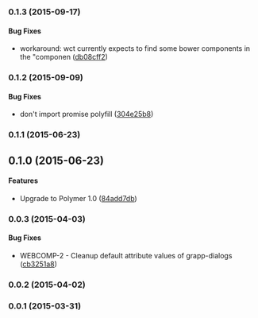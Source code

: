 <a name="0.1.3"></a>
### 0.1.3 (2015-09-17)


#### Bug Fixes

* workaround: wct currently expects to find some bower components in the "componen ([db08cff2](http://github.com/grappendorf/grapp-dialogs/commit/db08cff2a44a4a440cbaa1760750da94843bb2e9))


<a name="0.1.2"></a>
### 0.1.2 (2015-09-09)


#### Bug Fixes

* don't import promise polyfill ([304e25b8](http://github.com/grappendorf/grapp-dialogs/commit/304e25b80b334dd751a95352af2c88327f1bd9c3))


<a name="0.1.1"></a>
### 0.1.1 (2015-06-23)


<a name="0.1.0"></a>
## 0.1.0 (2015-06-23)


#### Features

* Upgrade to Polymer 1.0 ([84add7db](http://github.com/grappendorf/grapp-dialogs/commit/84add7dbcb4a10ac7e3a53f10a74d58a9d2ca8f4))


<a name="0.0.3"></a>
### 0.0.3 (2015-04-03)


#### Bug Fixes

* WEBCOMP-2 -  Cleanup default attribute values of grapp-dialogs ([cb3251a8](http://github.com/grappendorf/grapp-dialogs/commit/cb3251a878acec9b3092d18731a4f0d180294482))


<a name="0.0.2"></a>
### 0.0.2 (2015-04-02)


<a name="0.0.1"></a>
### 0.0.1 (2015-03-31)


